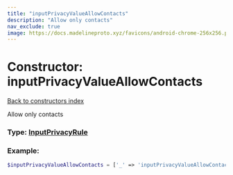 ```yaml
---
title: "inputPrivacyValueAllowContacts"
description: "Allow only contacts"
nav_exclude: true
image: https://docs.madelineproto.xyz/favicons/android-chrome-256x256.png
---
```

# Constructor: inputPrivacyValueAllowContacts  
[Back to constructors index](/API_docs/constructors/index.md)



Allow only contacts




### Type: [InputPrivacyRule](/API_docs/types/InputPrivacyRule.md)


### Example:

```php
$inputPrivacyValueAllowContacts = ['_' => 'inputPrivacyValueAllowContacts'];
```  
